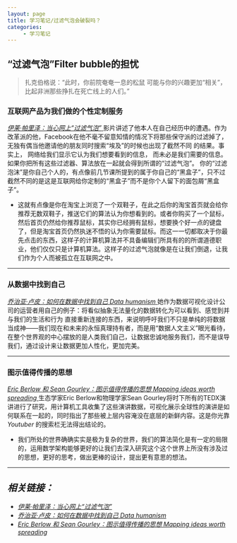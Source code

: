 ```yaml
---
layout: page
title: 学习笔记/过滤气泡会破裂吗？
categories:
     - 学习笔记
---
```


## “过滤气泡”Filter bubble的担忧

> 扎克伯格说：“此时，你前院奄奄一息的松鼠 可能与你的兴趣更加“相关”， 比起非洲那些挣扎在死亡线上的人们。” 

### 互联网产品为我们做的个性定制服务
[ _伊莱·帕里泽：当心网上“过滤气泡”_ ](https://www.ted.com/talks/eli_pariser_beware_online_filter_bubbles/transcript?language=zh-cn)
影片讲述了他本人在自己经历中的遭遇。作为改革派的他，Facebook在他不毫不留意知情的情况下将那些保守派的过滤掉了，无独有偶当他邀请他的朋友同时搜索“埃及”的时候也出现了截然不同
的结果。事实上， 网络给我们显示它认为我们想要看到的信息， 而未必是我们需要的信息。如果你把所有这些过滤器、算法放在一起就会得到所谓的“过滤气泡”。 你的“过滤泡沫”是你自己个人的，有点像前几节课所提到的属于你自己的“黑盒子”，只不过截然不同的是这是互联网给你定制的“黑盒子”而不是你个人留下的面包屑“黑盒子”。
* 这就有点像是你在淘宝上浏览了一个双鞋子，在此之后你的淘宝首页就会给你推荐无数双鞋子，推送它们的算法认为你想看到的。或者你购买了一个鼠标，然后首页仍然给你推荐鼠标，其实你已经拥有鼠标，想要换个好一点的键盘了，但是淘宝首页仍然执迷不悟的认为你需要鼠标。而这一一切都取决于你最先点击的东西，这样子的计算机算法并不具备编辑们所具有的的所谓道德职业，他们仅仅只是计算机算法。这样子的过滤气泡就像是在让我们倒退，让我们作为个人而被孤立在互联网之中。

***
### 从数据中找到自己
[ _乔治亚·卢皮：如何在数据中找到自己 Data humanism_ ](https://www.ted.com/talks/giorgia_lupi_how_we_can_find_ourselves_in_data/transcript?&language=zh-cn)她作为数据可视化设计公司的运营者用自己的例子：将看似抽象无法量化的数据转化为可以看到、感觉到并 与我们的生活和行为 直接重新连接的东西，来说明呼吁我们不只是单纯的将数据当成神——我们现在和未来的永恒真理持有者，而是用“数据人文主义”眼光看待，在整个世界观的中心摆放的是人类我们自己，让数据忠诚地服务我们，而不是误导我们，通过设计来让数据更加人性化，更加完美。

***
### 图示值得传播的思想
[ _Eric Berlow 和 Sean Gourley：图示值得传播的思想 Mapping ideas worth spreading_ ](https://www.ted.com/talks/eric_berlow_and_sean_gourley_mapping_ideas_worth_spreading/transcript?&language=zh-cn)生态学家Eric Berlow和物理学家Sean Gourley将时下所有的TEDX演讲进行了研究，用计算机工具收集了这些演讲数据，可视化展示全球性的演讲是如何联系在一起的，同时指出了那些被上层内容淹没在底层的新鲜内容。这是你光靠 _Youtuber_ 的搜索栏无法得出结论的。

* 我们所处的世界确确实实是极为复杂的世界，我们的算法简化是有一定的局限的，运用数学架构能够更好的让我们去深入研究这个这个世界上所没有涉及过的思想，更好的思考，做出更棒的设计，提出更有意思的想法。

***
## _相关链接：_ 
* [ _伊莱·帕里泽：当心网上“过滤气泡”_ ](https://www.ted.com/talks/eli_pariser_beware_online_filter_bubbles/transcript?language=zh-cn)
* [ _乔治亚·卢皮：如何在数据中找到自己 Data humanism_ ](https://www.ted.com/talks/giorgia_lupi_how_we_can_find_ourselves_in_data/transcript?&language=zh-cn)
* [ _Eric Berlow 和 Sean Gourley：图示值得传播的思想 Mapping ideas worth spreading_ ](https://www.ted.com/talks/eric_berlow_and_sean_gourley_mapping_ideas_worth_spreading/transcript?&language=zh-cn)